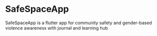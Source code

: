 # SafeSpaceApp
SafeSpaceApp is a flutter app for community safety and gender-based violence awareness with journal and learning hub
